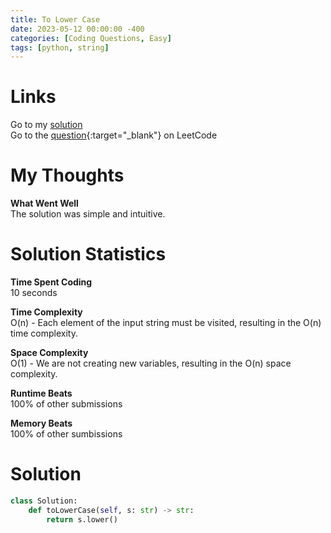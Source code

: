 ```yaml
---
title: To Lower Case
date: 2023-05-12 00:00:00 -400
categories: [Coding Questions, Easy]
tags: [python, string]
---
```


# Links  

Go to my [solution](#solution)  
Go to the [question](https://leetcode.com/problems/to-lower-case/){:target="_blank"} on LeetCode  

# My Thoughts  

**What Went Well**  
The solution was simple and intuitive.

# Solution Statistics  

**Time Spent Coding**  
10 seconds

**Time Complexity**  
O(n) - Each element of the input string must be visited, resulting in the O(n) time complexity.

**Space Complexity**  
O(1) - We are not creating new variables, resulting in the O(n) space complexity.

**Runtime Beats**  
100% of other submissions  

**Memory Beats**  
100% of other sumbissions  

# Solution  

```python
class Solution:
    def toLowerCase(self, s: str) -> str:
        return s.lower()
```
